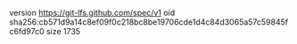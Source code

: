 version https://git-lfs.github.com/spec/v1
oid sha256:cb571d9a14c8ef09f0c218bc8be19706cde1d4c84d3065a57c59845fc6fd97c0
size 1735
